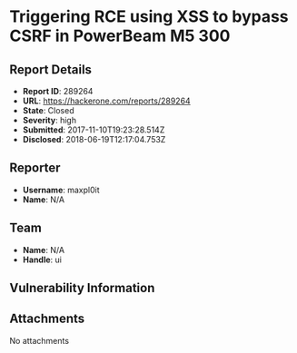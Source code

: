 # Triggering RCE using XSS to bypass CSRF in PowerBeam M5 300

## Report Details
- **Report ID**: 289264
- **URL**: https://hackerone.com/reports/289264
- **State**: Closed
- **Severity**: high
- **Submitted**: 2017-11-10T19:23:28.514Z
- **Disclosed**: 2018-06-19T12:17:04.753Z

## Reporter
- **Username**: maxpl0it
- **Name**: N/A

## Team
- **Name**: N/A
- **Handle**: ui

## Vulnerability Information


## Attachments
No attachments
